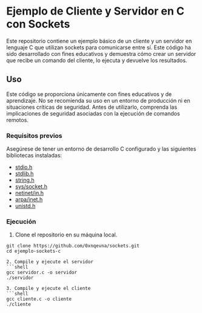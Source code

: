 # Ejemplo de Cliente y Servidor en C con Sockets

Este repositorio contiene un ejemplo básico de un cliente y un servidor en lenguaje C que utilizan sockets para comunicarse entre sí. Este código ha sido desarrollado con fines educativos y demuestra cómo crear un servidor que recibe un comando del cliente, lo ejecuta y devuelve los resultados.

## Uso

Este código se proporciona únicamente con fines educativos y de aprendizaje. No se recomienda su uso en un entorno de producción ni en situaciones críticas de seguridad. Antes de utilizarlo, comprenda las implicaciones de seguridad asociadas con la ejecución de comandos remotos.

### Requisitos previos

Asegúrese de tener un entorno de desarrollo C configurado y las siguientes bibliotecas instaladas:

- [stdio.h](https://en.cppreference.com/w/c/header)
- [stdlib.h](https://en.cppreference.com/w/c/header)
- [string.h](https://en.cppreference.com/w/c/header)
- [sys/socket.h](https://pubs.opengroup.org/onlinepubs/009695399/basedefs/sys/socket.h.html)
- [netinet/in.h](https://pubs.opengroup.org/onlinepubs/009695399/basedefs/netinet/in.h.html)
- [arpa/inet.h](https://pubs.opengroup.org/onlinepubs/009695399/basedefs/arpa/inet.h.html)
- [unistd.h](https://pubs.opengroup.org/onlinepubs/009695399/basedefs/unistd.h.html)

### Ejecución

1. Clone el repositorio en su máquina local.

```shell
git clone https://github.com/0xnqevna/sockets.git
cd ejemplo-sockets-c

2. Compile y ejecute el servidor
```shell
gcc servidor.c -o servidor
./servidor

3. Compile y ejecute el cliente
```shell
gcc cliente.c -o cliente
./cliente

